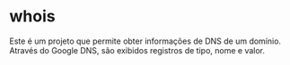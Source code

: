 # whois
Este é um projeto que permite obter informações de DNS de um domínio. Através do Google DNS, são exibidos registros de tipo, nome e valor.
